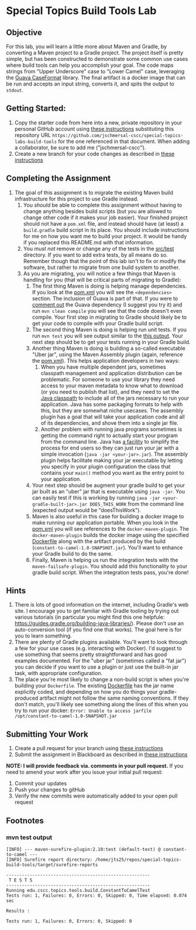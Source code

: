 # Special Topics Build Tools Lab

## Objective

For this lab, you will learn a little more about Maven and Gradle, by converting a Maven project to a Gradle project.  The project itself is pretty simple, but has been constructed to demonstrate some common use cases where build tools can help you accomplish your goal.  The code maps strings from "Upper Underscore" case to "Lower Camel" case, leveraging the [Guava CaseFormat](https://github.com/google/guava/wiki/StringsExplained#caseformat) library.  The final artifact is a docker image that can be run and accepts an input string, converts it, and spits the output to `stdout`.

## Getting Started:

1. Copy the starter code from here into a new, private repository in your personal GitHub account using [these instructions](https://github.com/jeff-anderson-cscc/submitting-assignments-lab#copy-the-starter-code-into-a-new-private-repository-in-your-personal-github-account) substituting this repository URL ``https://github.com/jschmersal-cscc/special-topics-labs-build-tools`` for the one referenced in that document.  When adding a collaborator, be sure to add me ("jschmersal-cscc").
2. Create a new branch for your code changes as described in [these instructions](https://github.com/jeff-anderson-cscc/submitting-assignments-lab#before-you-start-coding)


## Completing the Assignment

1. The goal of this assignment is to migrate the existing Maven build infrastructure for this project to use Gradle instead.
    1. You _should_ be able to complete this assignment without having to change anything besides build scripts (but you are allowed to change other code if it makes your job easier).  Your finished project should not have a `pom.xml` file, and instead should have (at least) a `build.gradle` build script in its place.  You should include instructions for me on how you want me to build your project.  It would be handy if you replaced this README.md with that information.
    1. You _must not_ remove or change any of the tests in the [src/test](src/test) directory.  If you want to add extra tests, by all means do so.  Remember though that the point of this lab isn't to fix or modify the software, but rather to migrate from one build system to another.
    1. As you are migrating, you will notice a few things that Maven is handling for you (that will be critical parts of migrating to Gradle):
        1.  The first thing Maven is doing is helping manage dependencies.  If you look at the [pom.xml](pom.xml) you will see the `<dependencies>` section.  The inclusion of Guava is part of that.  If you were to [comment out](https://stackoverflow.com/questions/2757396/how-do-i-comment-out-a-block-of-tags-in-xml) the Guava dependency (I suggest you try it) and run `mvn clean compile` you will see that the code doesn't even compile.  Your first step in migrating to Gradle should likely be to get your code to compile with your Gradle build script.
        1.  The second thing Maven is doing is helping run unit tests. If you run `mvn test` you will see output similar to the [this output](#mvn-test-output).  Your next step should be to get your tests running in your Gradle build.
        1.  Another thing Maven is doing is building a so-called executable "Uber jar", using the Maven Assembly plugin (again, reference the [pom.xml](pom.xml)).  This helps application developers in two ways:
            1. When you have multiple dependent jars, sometimes classpath management and application distribution can be problematic.  For someone to use your library they need access to your maven metadata to know what to download (or you need to publish that list), and they need to set the [Java classpath](https://en.wikipedia.org/wiki/Classpath_(Java)) to include all of the jars necessary to run your application.  Java has some packaging formats to help with this, but they are somewhat niche usecases.  The assembly plugin has a goal that will take your application code and all of its dependencies, and shove them into a single jar file.   
            1. Another problem with running java programs sometimes is getting the command right to actually start your program from the command line.  Java has [a facility](https://docs.oracle.com/javase/tutorial/deployment/jar/run.html) to simplify the process for end users so they can just run your jar with a simple invocation (`java -jar <your-jar>.jar`).  The assembly plugin helps facilitate making your jar executable by letting you specify in your plugin configuration the class that contains your `main()` method you want as the entry point to your application. 
        1. Your next step should be augment your gradle build to get your jar built as an "uber" jar that is executable using `java -jar`.  You can easily test if this is working by running `java -jar <your-gradle-built-jar>.jar DOES_THIS_WORK` from the command line (expected output would be "doesThisWork").
        1. Maven is also useful in this case for building a docker image to make running our application portable.  When you look in the [pom.xml](pom.xml) you will see references to the `docker-maven-plugin`.  The `docker-maven-plugin` builds the docker image using the specified [Dockerfile](src/main/docker/Dockerfile) along with the artifact produced by the build (`constant-to-camel-1.0-SNAPSHOT.jar`).  You'll want to enhance your Gradle build to do the same.
        1. Finally, Maven is helping us run the integration tests with the `maven-failsafe-plugin`.  You should add this functionality to your gradle build script.  When the integration tests pass, you're done! 


## Hints
1. There is lots of good information on the internet, including Gradle's web site.  I encourage you to get familiar with Gradle tooling by trying out various tutorials (in particular you might find this one helpfule: https://guides.gradle.org/building-java-libraries/).  Please don't use an auto-conversion tool (if you find one that works).  The goal here is for you to learn something.
1. There are plenty of Gradle plugins available.  You'll want to look through a few for your use cases (e.g. interacting with Docker).  I'd suggest to use something that seems pretty straightforward and has good examples documented.  For the "uber jar" (sometimes called a "fat jar") you can decide if you want to use a plugin or just use the built-in jar task, with appropriate configuration.
1. The place you're most likely to change a non-build script is when you're building your `Dockerfile`.  The existing [Dockerfile](src/main/docker/Dockerfile) has the jar name explicitly coded, and depending on how you do things your gradle-produced artifact might not follow the same naming conventions.  If they don't match, you'll likely see something along the lines of this when you try to run your docker:
```Error: Unable to access jarfile /opt/constant-to-camel-1.0-SNAPSHOT.jar```

## Submitting Your Work

1. Create a pull request for your branch using [these instructions](https://github.com/jeff-anderson-cscc/submitting-assignments-lab#once-you-are-ready-to-submit-your-work-for-grading)
1. Submit the assignment in Blackboard as described in [these instructions](https://github.com/jeff-anderson-cscc/submitting-assignments-lab#once-your-pull-request-is-created-and-i-am-added-as-a-reviewer)

__NOTE: I will provide feedback via. comments in your pull request.__
If you need to amend your work after you issue your initial pull request:

1. Commit your updates
1. Push your changes to gitHub
1. Verify the new commits were automatically added to your open pull request


## Footnotes
### mvn test output
```
[INFO] --- maven-surefire-plugin:2.10:test (default-test) @ constant-to-camel ---
[INFO] Surefire report directory: /home/jts25/repos/special-topics-build-tools/target/surefire-reports

-------------------------------------------------------
 T E S T S
-------------------------------------------------------
Running edu.cscc.topics.tools.build.ConstantToCamelTest
Tests run: 1, Failures: 0, Errors: 0, Skipped: 0, Time elapsed: 0.074 sec

Results :

Tests run: 1, Failures: 0, Errors: 0, Skipped: 0
 ```
